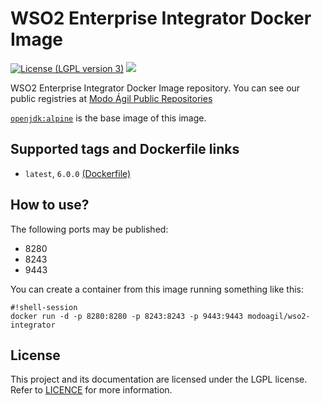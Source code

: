 WSO2 Enterprise Integrator Docker Image
==========
[![License (LGPL version 3)](https://img.shields.io/badge/license-GNU%20LGPL%20version%203.0-green.svg?maxAge=2592000)](https://github.com/modoagil/wso2-integrator/blob/master/LICENSE)  [![](https://images.microbadger.com/badges/image/modoagil/wso2-integrator.svg)](https://microbadger.com/images/modoagil/wso2-integrator "Badge by microbadger.com")

WSO2 Enterprise Integrator Docker Image repository. You can see our public registries at [Modo Ágil Public Repositories](https://hub.docker.com/u/modoagil/)

[`openjdk:alpine`](https://hub.docker.com/_/openjdk/) is the base image of this image.

Supported tags and Dockerfile links
---

- `latest`, `6.0.0` [(Dockerfile)](https://github.com/modoagil/wso2-integrator/blob/6.0.0/Dockerfile)

How to use?
---

The following ports may be published:

- 8280
- 8243
- 9443

You can create a container from this image running something like this:

```
#!shell-session
docker run -d -p 8280:8280 -p 8243:8243 -p 9443:9443 modoagil/wso2-integrator
```

License
---

This project and its documentation are licensed under the LGPL license. Refer to [LICENCE](https://github.com/modoagil/wso2-integrator/blob/master/LICENCE) for more information.

